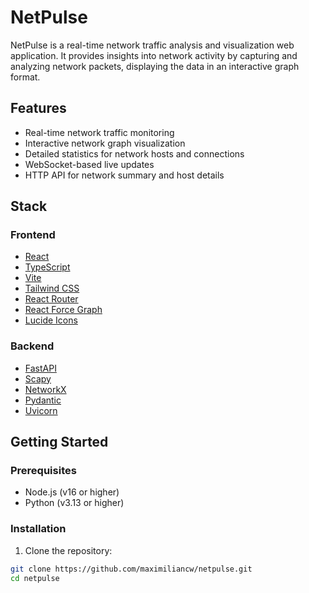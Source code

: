 # NetPulse

NetPulse is a real-time network traffic analysis and visualization web application. It provides insights into network activity by capturing and analyzing network packets, displaying the data in an interactive graph format.

## Features

- Real-time network traffic monitoring
- Interactive network graph visualization
- Detailed statistics for network hosts and connections
- WebSocket-based live updates
- HTTP API for network summary and host details

## Stack

### Frontend

- [React](https://reactjs.org/)
- [TypeScript](https://www.typescriptlang.org/)
- [Vite](https://vitejs.dev/)
- [Tailwind CSS](https://tailwindcss.com/)
- [React Router](https://reactrouter.com/)
- [React Force Graph](https://github.com/vasturiano/react-force-graph)
- [Lucide Icons](https://lucide.dev/)

### Backend

- [FastAPI](https://fastapi.tiangolo.com/)
- [Scapy](https://scapy.net/)
- [NetworkX](https://networkx.github.io/)
- [Pydantic](https://pydantic-docs.helpmanual.io/)
- [Uvicorn](https://www.uvicorn.org/)

## Getting Started

### Prerequisites

- Node.js (v16 or higher)
- Python (v3.13 or higher)

### Installation

1. Clone the repository:

```sh
git clone https://github.com/maximiliancw/netpulse.git
cd netpulse